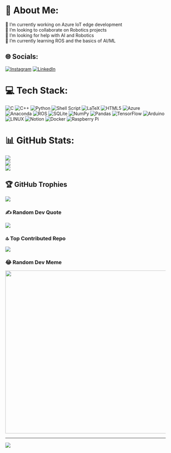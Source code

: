 # 💫 About Me:
🔭 I’m currently working on Azure IoT edge development<br>👯 I’m looking to collaborate on Robotics projects<br>🤝 I’m looking for help with AI and Robotics<br>🌱 I’m currently learning ROS and the basics of AI/ML<br>


## 🌐 Socials:
[![Instagram](https://img.shields.io/badge/Instagram-%23E4405F.svg?logo=Instagram&logoColor=white)](https://instagram.com/hey.tnmy) [![LinkedIn](https://img.shields.io/badge/LinkedIn-%230077B5.svg?logo=linkedin&logoColor=white)](https://linkedin.com/in/tanmaya-mohapatra) 

# 💻 Tech Stack:
![C](https://img.shields.io/badge/c-%2300599C.svg?style=plastic&logo=c&logoColor=white) ![C++](https://img.shields.io/badge/c++-%2300599C.svg?style=plastic&logo=c%2B%2B&logoColor=white) ![Python](https://img.shields.io/badge/python-3670A0?style=plastic&logo=python&logoColor=ffdd54) ![Shell Script](https://img.shields.io/badge/shell_script-%23121011.svg?style=plastic&logo=gnu-bash&logoColor=white) ![LaTeX](https://img.shields.io/badge/latex-%23008080.svg?style=plastic&logo=latex&logoColor=white) ![HTML5](https://img.shields.io/badge/html5-%23E34F26.svg?style=plastic&logo=html5&logoColor=white) ![Azure](https://img.shields.io/badge/azure-%230072C6.svg?style=plastic&logo=azure-devops&logoColor=white) ![Anaconda](https://img.shields.io/badge/Anaconda-%2344A833.svg?style=plastic&logo=anaconda&logoColor=white) ![ROS](https://img.shields.io/badge/ros-%230A0FF9.svg?style=plastic&logo=ros&logoColor=white) ![SQLite](https://img.shields.io/badge/sqlite-%2307405e.svg?style=plastic&logo=sqlite&logoColor=white) ![NumPy](https://img.shields.io/badge/numpy-%23013243.svg?style=plastic&logo=numpy&logoColor=white) ![Pandas](https://img.shields.io/badge/pandas-%23150458.svg?style=plastic&logo=pandas&logoColor=white) ![TensorFlow](https://img.shields.io/badge/TensorFlow-%23FF6F00.svg?style=plastic&logo=TensorFlow&logoColor=white) ![Arduino](https://img.shields.io/badge/-Arduino-00979D?style=plastic&logo=Arduino&logoColor=white) ![LINUX](https://img.shields.io/badge/Linux-FCC624?style=plastic&logo=linux&logoColor=black) ![Notion](https://img.shields.io/badge/Notion-%23000000.svg?style=plastic&logo=notion&logoColor=white) ![Docker](https://img.shields.io/badge/docker-%230db7ed.svg?style=plastic&logo=docker&logoColor=white) ![Raspberry Pi](https://img.shields.io/badge/-RaspberryPi-C51A4A?style=plastic&logo=Raspberry-Pi)
# 📊 GitHub Stats:
![](https://github-readme-stats.vercel.app/api?username=ForkingCoder&theme=dark&hide_border=false&include_all_commits=true&count_private=false)<br/>
![](https://github-readme-streak-stats.herokuapp.com/?user=ForkingCoder&theme=dark&hide_border=false)<br/>
![](https://github-readme-stats.vercel.app/api/top-langs/?username=ForkingCoder&theme=dark&hide_border=false&include_all_commits=true&count_private=false&layout=compact)

## 🏆 GitHub Trophies
![](https://github-profile-trophy.vercel.app/?username=ForkingCoder&theme=radical&no-frame=false&no-bg=false&margin-w=4)

### ✍️ Random Dev Quote
![](https://quotes-github-readme.vercel.app/api?type=horizontal&theme=radical)

### 🔝 Top Contributed Repo
![](https://github-contributor-stats.vercel.app/api?username=ForkingCoder&limit=5&theme=dark&combine_all_yearly_contributions=true)

### 😂 Random Dev Meme
<img src="https://user-images.githubusercontent.com/17226499/195440584-68c3f10c-f1cd-4efa-b45b-231458091d34.png" width="512px"/>

---
[![](https://visitcount.itsvg.in/api?id=ForkingCoder&icon=0&color=8)](https://visitcount.itsvg.in)

